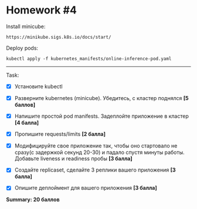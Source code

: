 Homework #4
==============================

Install minicube:
~~~
https://minikube.sigs.k8s.io/docs/start/
~~~

Deploy pods:
~~~
kubectl apply -f kubernetes_manifests/online-inference-pod.yaml
~~~

---  
Task:
- [X] Установите kubectl

- [X] Разверните kubernetes (minicube). Убедитесь, с кластер поднялся **[5 баллов]**

- [X] Напишите простой pod manifests. Задеплойте приложение в кластер **[4 балла]**

- [X] Пропишите requests/limits **[2 балла]**

- [X] Модифицируйте свое приложение так, чтобы оно стартовало не сразу(с задержкой секунд 20-30) и падало спустя минуты работы. Добавьте liveness и readiness пробы **[3 балла]**

- [X] Создайте replicaset, сделайте 3 реплики вашего приложения **[3 балла]**

- [X] Опишите деплоймент для вашего приложения **[3 балла]**

**Summary: 20 баллов**